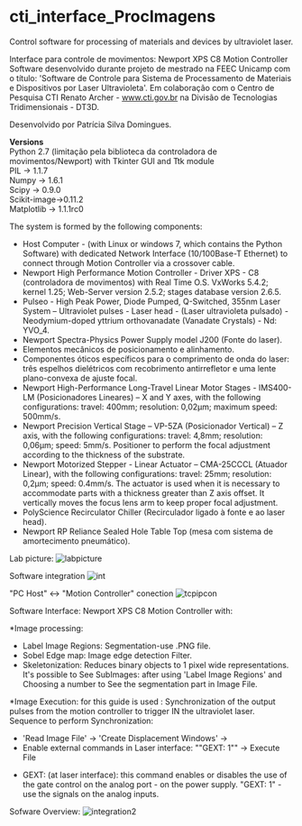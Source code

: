 # cti_interface_ProcImagens

Control software for processing of materials and devices by ultraviolet laser.

Interface para controle de movimentos: Newport XPS C8 Motion Controller Software desenvolvido durante projeto de mestrado na FEEC Unicamp com o título: 'Software de Controle para Sistema de Processamento de Materiais e Dispositivos por Laser Ultravioleta'. Em colaboração com o Centro de Pesquisa CTI Renato Archer - www.cti.gov.br na Divisão de Tecnologias Tridimensionais - DT3D.

Desenvolvido por Patrícia Silva Domingues.

**Versions**  
Python 2.7 (limitação pela biblioteca da controladora de movimentos/Newport)  with Tkinter GUI and Ttk module  
PIL -> 1.1.7  
Numpy -> 1.6.1  
Scipy -> 0.9.0  
Scikit-image->0.11.2  
Matplotlib -> 1.1.1rc0  

The system is formed by the following components:
- Host Computer - (with Linux or windows 7, which contains the Python Software) with dedicated Network Interface (10/100Base-T Ethernet) to connect through Motion Controller via a crossover cable. 
- Newport High Performance Motion Controller - Driver XPS - C8 (controladora de movimentos) with Real Time O.S. VxWorks 5.4.2; kernel 1.25; Web-Server version 2.5.2; stages database version 2.6.5.
- Pulseo - High Peak Power, Diode Pumped, Q-Switched, 355nm Laser System – Ultraviolet pulses - Laser head - (Laser ultravioleta pulsado) - Neodymium-doped yttrium orthovanadate (Vanadate Crystals) - Nd: YVO_4.
- Newport Spectra-Physics Power Supply model J200 (Fonte do laser).
- Elementos mecânicos de posicionamento e alinhamento.
- Componentes óticos específicos para o comprimento de onda do laser: três espelhos dielétricos com recobrimento antirrefletor e uma lente plano-convexa de ajuste focal.
- Newport High-Performance Long-Travel Linear Motor Stages - IMS400-LM (Posicionadores Lineares) – X and Y axes, with the following configurations: travel: 400mm; resolution: 0,02μm; maximum speed: 500mm/s.
- Newport Precision Vertical Stage – VP-5ZA (Posicionador Vertical) – Z axis, with the following configurations: travel: 4,8mm; resolution: 0,06μm; speed: 5mm/s. Positioner to perform the focal adjustment according to the thickness of the substrate.
- Newport Motorized Stepper - Linear Actuator – CMA-25CCCL (Atuador Linear), with the following configurations: travel: 25mm; resolution: 0,2μm; speed: 0.4mm/s. The actuator is used when it is necessary to accommodate parts with a thickness greater than Z axis offset. It vertically moves the focus lens arm to keep proper focal adjustment.
- PolyScience Recirculator Chiller (Recirculador ligado à fonte e ao laser head).
- Newport RP Reliance Sealed Hole Table Top (mesa com sistema de amortecimento pneumático).

Lab picture: 
![labpicture](https://user-images.githubusercontent.com/16061028/35770075-1e018a80-08fc-11e8-847d-281217b31fb4.png)

Software integration
![int](https://user-images.githubusercontent.com/16061028/35770044-b707ef40-08fb-11e8-803b-2398ba505637.png)

"PC Host" <-> "Motion Controller" conection
![tcpipcon](https://user-images.githubusercontent.com/16061028/35769965-6a5053e6-08fa-11e8-9940-ecb0fbf3847b.png)

Software Interface: Newport XPS C8 Motion Controller with:

*Image processing:
- Label Image Regions: Segmentation-use .PNG file.
- Sobel Edge map: Image edge detection Filter.
- Skeletonization: Reduces binary objects to 1 pixel wide representations.
It's possible to See SubImages: after using 'Label Image Regions' and Choosing a number to See the segmentation part in Image File.

*Image Execution: for this guide is used :
Synchronization of the output pulses from the motion controller to trigger IN the ultraviolet laser.
Sequence to perform Synchronization:
- 'Read Image File' -> 'Create Displacement Windows' -> 
- Enable external commands in Laser interface: ""GEXT: 1"" -> Execute File

* GEXT: (at laser interface): this command enables or disables the use of the gate control on the analog port - on the power supply. "GEXT: 1" - use the signals on the analog inputs.

Sofware Overview: 
![integration2](https://user-images.githubusercontent.com/16061028/35770344-52ca9c94-0900-11e8-8561-0a180e922a44.png)
